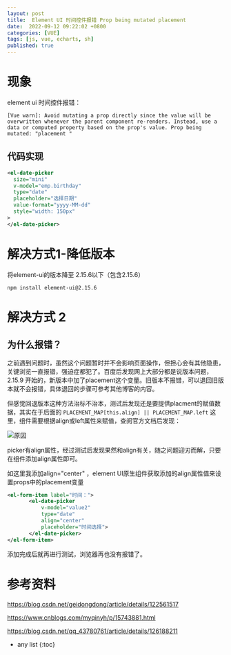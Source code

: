 ```yaml
---
layout: post
title:  Element UI 时间控件报错 Prop being mutated placement
date:  2022-09-12 09:22:02 +0800
categories: [VUE]
tags: [js, vue, echarts, sh]
published: true
---
```


# 现象

element ui 时间控件报错：

```
[Vue warn]: Avoid mutating a prop directly since the value will be overwritten whenever the parent component re-renders. Instead, use a data or computed property based on the prop's value. Prop being mutated: "placement "
```

## 代码实现

```xml
<el-date-picker
  size="mini"
  v-model="emp.birthday"
  type="date"
  placeholder="选择日期"
  value-format="yyyy-MM-dd"
  style="width: 150px"
>
</el-date-picker>
```


# 解决方式1-降低版本

将element-ui的版本降至 2.15.6以下（包含2.15.6）

```
npm install element-ui@2.15.6
```

# 解决方式 2

## 为什么报错？

之前遇到问题时，虽然这个问题暂时并不会影响页面操作，但担心会有其他隐患，关键浏览一直报错，强迫症都犯了。百度后发现网上大部分都是说版本问题，2.15.9 开始的，新版本中加了placement这个变量。旧版本不报错，可以退回旧版本就不会报错，具体退回的步骤可参考其他博客的内容。

但感觉回退版本这种方法治标不治本，测试后发现还是要提供placment的赋值数据，其实在于后面的 `PLACEMENT_MAP[this.align] || PLACEMENT_MAP.left` 这里，组件需要根据align或left属性来赋值，查阅官方文档后发现：

![原因](https://img-blog.csdnimg.cn/ea2c7cf324dd4fc28d96d2f6e7aa2de8.png)

picker有align属性，经过测试后发现果然和align有关，随之问题迎刃而解，只要在组件添加align属性即可。

如这里我添加align="center" ，element UI原生组件获取添加的align属性值来设置props中的placement变量

```xml
<el-form-item label="时间：">
       <el-date-picker
           v-model="value2"
           type="date"
           align="center"
           placeholder="时间选择">
       </el-date-picker>
</el-form-item>
```

添加完成后就再进行测试，浏览器再也没有报错了。

# 参考资料

https://blog.csdn.net/geidongdong/article/details/122561517

https://www.cnblogs.com/myqinyh/p/15743881.html

https://blog.csdn.net/qq_43780761/article/details/126188211

* any list
{:toc}